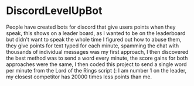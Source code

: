 # DiscordLevelUpBot
People have created bots for discord that give users points when they speak, this shows on a leader board, as I wanted to be on the leaderboard but didn't want to speak the whole time I figured out how to abuse them, they give points for text typed for each minute, spamming the chat with thousands of individual messages was my first approach, I then discovered the best method was to send a word every minute, the score gains for both approaches were the same, I then coded this project to send a single word per minute from the Lord of the Rings script (:    I am number 1 on the leader, my closest competitor has 20000 times less points than me.
